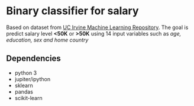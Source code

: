 Binary classifier for salary
===================

Based on dataset from [UC Irvine Machine Learning Repository](https://archive.ics.uci.edu/ml/machine-learning-databases/adult/). The goal is predict salary level **<50K** or **>50K** using 14 input variables such as _age, education, sex and home country_

Dependencies
-----------------

* python 3
* jupiter/ipython
* sklearn
* pandas
* scikit-learn
